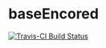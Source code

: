# baseEncored

[![Travis-CI Build Status](https://travis-ci.org/dykim22/baseEncored.svg?branch=travis)](https://travis-ci.org/dykim22/baseEncored)
